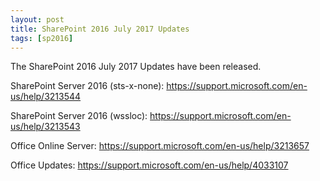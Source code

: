 ```yaml
---
layout: post
title: SharePoint 2016 July 2017 Updates
tags: [sp2016]
---
```


The SharePoint 2016 July 2017 Updates have been released.

SharePoint Server 2016 (sts-x-none): <https://support.microsoft.com/en-us/help/3213544>

SharePoint Server 2016 (wssloc): <https://support.microsoft.com/en-us/help/3213543>

Office Online Server: <https://support.microsoft.com/en-us/help/3213657>

Office Updates: <https://support.microsoft.com/en-us/help/4033107>